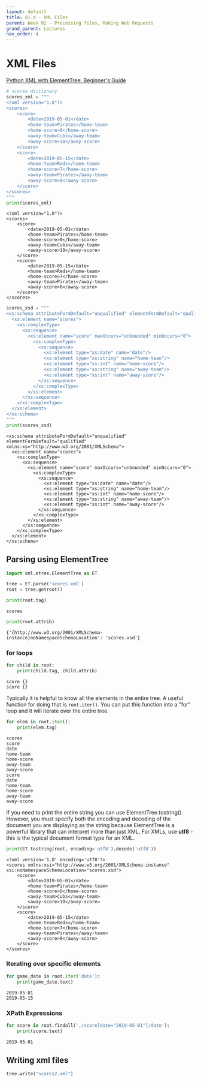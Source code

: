 ```yaml
---
layout: default
title: 01.d - XML Files
parent: Week 02 - Processing files, Making Web Requests
grand_parent: Lectures
nav_order: 4
---
```


# XML Files
[Python XML with ElementTree: Beginner's Guide](https://www.datacamp.com/community/tutorials/python-xml-elementtree)


```python
# scores dictionary
scores_xml = """
<?xml version="1.0"?>
<scores>
    <score>
        <date>2019-05-01</date>
        <home-team>Pirates</home-team>
        <home-score>0</home-score>
        <away-team>Cubs</away-team>
        <away-score>10</away-score>
    </score>
    <score>
        <date>2019-05-15</date>
        <home-team>Reds</home-team>
        <home-score>7</home-score>
        <away-team>Pirates</away-team>
        <away-score>0</away-score>
    </score>
</scores>
"""
print(scores_xml)
```

    
    <?xml version="1.0"?>
    <scores>
        <score>
            <date>2019-05-01</date>
            <home-team>Pirates</home-team>
            <home-score>0</home-score>
            <away-team>Cubs</away-team>
            <away-score>10</away-score>
        </score>
        <score>
            <date>2019-05-15</date>
            <home-team>Reds</home-team>
            <home-score>7</home-score>
            <away-team>Pirates</away-team>
            <away-score>0</away-score>
        </score>
    </scores>
    



```python
scores_xsd = """
<xs:schema attributeFormDefault="unqualified" elementFormDefault="qualified" xmlns:xs="http://www.w3.org/2001/XMLSchema">
  <xs:element name="scores">
    <xs:complexType>
      <xs:sequence>
        <xs:element name="score" maxOccurs="unbounded" minOccurs="0">
          <xs:complexType>
            <xs:sequence>
              <xs:element type="xs:date" name="date"/>
              <xs:element type="xs:string" name="home-team"/>
              <xs:element type="xs:int" name="home-score"/>
              <xs:element type="xs:string" name="away-team"/>
              <xs:element type="xs:int" name="away-score"/>
            </xs:sequence>
          </xs:complexType>
        </xs:element>
      </xs:sequence>
    </xs:complexType>
  </xs:element>
</xs:schema>
"""
print(scores_xsd)
```

    
    <xs:schema attributeFormDefault="unqualified" elementFormDefault="qualified" xmlns:xs="http://www.w3.org/2001/XMLSchema">
      <xs:element name="scores">
        <xs:complexType>
          <xs:sequence>
            <xs:element name="score" maxOccurs="unbounded" minOccurs="0">
              <xs:complexType>
                <xs:sequence>
                  <xs:element type="xs:date" name="date"/>
                  <xs:element type="xs:string" name="home-team"/>
                  <xs:element type="xs:int" name="home-score"/>
                  <xs:element type="xs:string" name="away-team"/>
                  <xs:element type="xs:int" name="away-score"/>
                </xs:sequence>
              </xs:complexType>
            </xs:element>
          </xs:sequence>
        </xs:complexType>
      </xs:element>
    </xs:schema>
    


## Parsing using ElementTree


```python
import xml.etree.ElementTree as ET
```


```python
tree = ET.parse('scores.xml')
root = tree.getroot()
```


```python
print(root.tag)
```

    scores



```python
print(root.attrib)
```

    {'{http://www.w3.org/2001/XMLSchema-instance}noNamespaceSchemaLocation': 'scores.xsd'}


### for loops


```python
for child in root:
    print(child.tag, child.attrib)
```

    score {}
    score {}


Typically it is helpful to know all the elements in the entire tree. A useful function for doing that is ```root.iter()```. You can put this function into a "for" loop and it will iterate over the entire tree.


```python
for elem in root.iter():
    print(elem.tag)
```

    scores
    score
    date
    home-team
    home-score
    away-team
    away-score
    score
    date
    home-team
    home-score
    away-team
    away-score


If you need to print the entire string you can use ElementTree.tostring(). However, you must specify both the encoding and decoding of the document you are displaying as the string because ElementTree is a powerful library that can interpret more than just XML, For XMLs, use **utf8** - this is the typical document format type for an XML.


```python
print(ET.tostring(root, encoding='utf8').decode('utf8'))
```

    <?xml version='1.0' encoding='utf8'?>
    <scores xmlns:xsi="http://www.w3.org/2001/XMLSchema-instance" xsi:noNamespaceSchemaLocation="scores.xsd">
        <score>
            <date>2019-05-01</date>
            <home-team>Pirates</home-team>
            <home-score>0</home-score>
            <away-team>Cubs</away-team>
            <away-score>10</away-score>
        </score>
        <score>
            <date>2019-05-15</date>
            <home-team>Reds</home-team>
            <home-score>7</home-score>
            <away-team>Pirates</away-team>
            <away-score>0</away-score>
        </score>
    </scores>


### Iterating over specific elements


```python
for game_date in root.iter('date'):
    print(game_date.text)
```

    2019-05-01
    2019-05-15


### XPath Expressions


```python
for score in root.findall('./score[date="2019-05-01"]/date'):
    print(score.text)
```

    2019-05-01


## Writing xml files


```python
tree.write("scores2.xml")
```


```python

```
